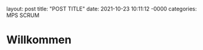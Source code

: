 layout: post
title: "POST TITLE"
date: 2021-10-23 10:11:12 -0000
categories: MPS SCRUM


# Willkommen

